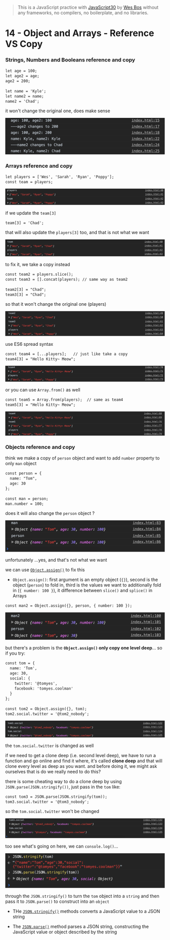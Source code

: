 > This is a JavaScript practice with [JavaScript30](https://javascript30.com/) by [Wes Bos](https://github.com/wesbos) without any frameworks, no compilers, no boilerplate, and no libraries.

# 14 - Object and Arrays - Reference VS Copy



### Strings, Numbers and Booleans reference and copy

```
let age = 100;
let age2 = age;
age2 = 200;

let name = 'Kyle';
let name2 = name;
name2 = 'Chad';
```

it won't change the original one, does make sense

![](images/14_01.png)

### Arrays reference and copy

```
let players = ['Wes', 'Sarah', 'Ryan', 'Poppy'];
const team = players;
```

![](images/14_02.png)

if we update the `team[3]`

```
team[3] = 'Chad';
```

that will also update the `players[3]` too, and that is not what we want

![](images/14_03.png)

to fix it, we take a copy instead

```
const team2 = players.slice();
const team3 = [].concat(players); // same way as team2

team2[3] = "Chad";
team3[3] = "Chad";
```

so that it won't change the original one (players)

![](images/14_04.png)

use ES6 spread syntax

```
const team4 = [...players];   // just like take a copy
team4[3] = "Hello Kitty~ Meow";
```

![](images/14_05.png)

or you can use `Array.from()` as well

```
const team5 = Array.from(players);  // same as team4
team5[3] = "Hello Kitty~ Meow";
```

![](images/14_06.png)

### Objects reference and copy

think we make a copy of `person` object and want to add `number` property to only `man` object

```
const person = {
  name: "Tom",
  age: 30
};

const man = person;
man.number = 100;
```

does it will also change the `person` object ?

![](images/14_07.png)

unfortunately ...yes, and that's not what we want

we can use [`Object.assign()`](https://developer.mozilla.org/en-US/docs/Web/JavaScript/Reference/Global_Objects/Object/assign) to fix this

- `Object.assign()`: first argument is an empty object (`{}`), second is the object (`person`) to fold in, third is the values we want to additionally fold in (`{ number: 100 }`), it difference between `slice()` and `splice()` in Arrays

```
const man2 = Object.assign({}, person, { number: 100 });
```

![](images/14_08.png)

but there's a problem is the **`Object.assign()` only copy one level deep**... so if you try:

```
const tom = {
  name: 'Tom',
  age: 30,
  social: {
    twitter: '@tomyes',
    facebook: 'tomyes.coolman'
  }
};

const tom2 = Object.assign({}, tom);
tom2.social.twitter = '@tom2_nobody';
```

![](images/14_09.png)

the `tom.social.twitter` is changed as well

if we need to get a clone deep (i.e. second level deep), we have to run a function and go online and find it where, it's called **clone deep** and that will clone every level as deep as you want. and before doing it, we might ask ourselves that is do we really need to do this?

there is some cheating way to do a clone deep by using `JSON.parse(JSON.stringify())`, just pass in the `tom` like:

```
const tom3 = JSON.parse(JSON.stringify(tom));
tom3.social.twitter = '@tom3_nobody';
```

so the `tom.social.twitter` won't be changed

![](images/14_10.png)

too see what's going on here, we can `console.log()`...

![](images/14_11.png)

through the `JSON.stringify()` to turn the `tom` object into a `string` and then pass it to `JSON.parse()` to construct into an `object`

- THe [`JSON.stringify()`](https://developer.mozilla.org/en-US/docs/Web/JavaScript/Reference/Global_Objects/JSON/stringify) methods converts a JavaScript value to a JSON string

- The [`JSON.parse()`](https://developer.mozilla.org/en-US/docs/Web/JavaScript/Reference/Global_Objects/JSON/parse) method parses a JSON string, constructing the JavaScript value or object described by the string

